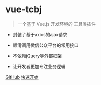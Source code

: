 
# vue-tcbj

> 一个基于 Vue.js 开发环境的 工具类插件

* 封装了基于axios的ajax请求

* 顺滑调用微信公众平台的常用接口

* 不依赖jQuery等外部框架

* 让开发者更加专注业务逻辑

[GitHub](https://github.com/Huohuohuo/vue-tcbj)
[快速开始](gettingstarted)